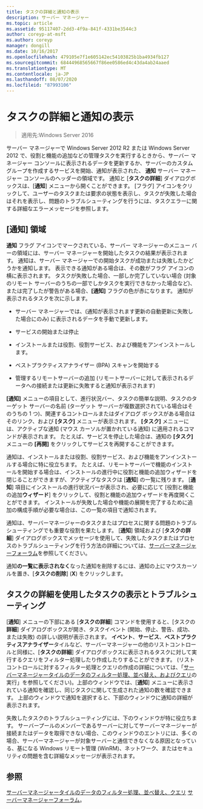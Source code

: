 ```yaml
---
title: タスクの詳細と通知の表示
description: サーバー マネージャー
ms.topic: article
ms.assetid: 95117407-2dd3-4f9a-841f-4331be3544c3
author: coreyp-at-msft
ms.author: coreyp
manager: dongill
ms.date: 10/16/2017
ms.openlocfilehash: 479105e7f1e605142ec54103825b1ba4934fb127
ms.sourcegitcommit: 68444968565667f86ee0586ed4c43da4ab24aaed
ms.translationtype: MT
ms.contentlocale: ja-JP
ms.lasthandoff: 08/07/2020
ms.locfileid: "87993106"
---
```

# <a name="view-task-details-and-notifications"></a>タスクの詳細と通知の表示

>適用先:Windows Server 2016

サーバー マネージャーで Windows Server 2012 R2 または Windows Server 2012 で、役割と機能の追加などの管理タスクを実行するときから、サーバー マネージャー コンソールに表示されるデータを更新するか、サーバーのカスタム グループを作成するサービスを開始、通知が表示された、 **通知** サーバー マネージャー コンソールのヘッダーの領域です。 通知と [**タスクの詳細**] ダイアログボックスは、[**通知**] メニューから開くことができます。 [フラグ] アイコンをクリックして、ユーザーのタスクまたは要求の状態を表示し、タスクが失敗した場合はそれを表示し、問題のトラブルシューティングを行うには、タスクエラーに関する詳細なエラーメッセージを参照します。

## <a name="the-notifications-area"></a>[通知] 領域
**通知** フラグ アイコンでマークされている、サーバー マネージャーのメニュー バーの領域には、サーバー マネージャーを開始したタスクの結果が表示されます。 通知は、サーバー マネージャーでの開始タスクが成功または失敗したかどうかを通知します。 表示できる通知がある場合は、その数がフラグ アイコンの横に表示されます。 タスクが失敗した場合、一部しか完了していない場合 (対象のリモート サーバーのうちの一部でしかタスクを実行できなかった場合など)、または完了したが警告がある場合、**[通知]** フラグの色が赤になります。 通知が表示されるタスクを次に示します。

-   サーバー マネージャーでは、(通知が表示されます更新の自動更新に失敗した場合にのみ) に表示されるデータを手動で更新します。

-   サービスの開始または停止

-   インストールまたは役割、役割サービス、および機能をアンインストールします。

-   ベストプラクティスアナライザー (BPA) スキャンを開始する

-   管理するリモートサーバーの追加 (リモートサーバーに対して表示されるデータへの接続または更新に失敗すると通知が表示されます)

**[通知]** メニューの項目として、進行状況バー、タスクの簡単な説明、タスクのターゲット サーバーの名前 (ターゲット サーバーが複数選択されている場合はそのうちの 1 つ)、関連するコントロールまたはダイアログ ボックスがある場合はそのリンク、および **[タスク]** メニューが表示されます。 **[タスク]** メニューには、アクティブな通知 (マウス カーソルが置かれている通知) に適用されるコマンドが表示されます。 たとえば、サービスを停止した場合は、通知の **[タスク]** メニューの **[再開]** をクリックしてサービスを再開することができます。

通知は、インストールまたは役割、役割サービス、および機能をアンインストールする場合に特に役立ちます。 たとえば、リモートサーバーで機能のインストールを開始する場合は、インストールの進行中に役割と機能の追加ウィザードを閉じることができますが、アクティブなタスクは [**通知**] の一覧に残ります。 [**通知**] 項目にインストールの進行状況バーが表示され、必要に応じて [役割と機能の追加**ウィザード**] をクリックして、役割と機能の追加ウィザードを再度開くことができます。 インストールが失敗した場合や機能の展開を完了するために追加の構成手順が必要な場合は、この一覧の項目で通知されます。

通知は、サーバーマネージャーのタスクまたはプロセスに関する問題のトラブルシューティングでも重要な役割を果たします。 [**通知**] 領域および [**タスクの詳細**] ダイアログボックスでメッセージを使用して、失敗したタスクまたはプロセスのトラブルシューティングを行う方法の詳細については、[サーバーマネージャーフォーラム](/answers/topics/windows-server-manager.html)を参照してください。

通知**の一覧に表示されなく**なった通知を削除するには、通知の上にマウスカーソルを置き、[**タスクの削除**] (**X**) をクリックします。

## <a name="viewing-and-troubleshooting-tasks-by-using-task-details"></a>タスクの詳細を使用したタスクの表示とトラブルシューティング
[**通知**] メニューの下部にある [**タスクの詳細**] コマンドを使用すると、[タスクの**詳細**] ダイアログボックスが開き、タスクイベント (開始、停止、警告、成功、または失敗) の詳しい説明が表示されます。 **イベント**、**サービス**、**ベストプラクティスアナライザー**タイルなど、サーバーマネージャーの他のリストコントロールと同様に、[**タスクの詳細**] ダイアログボックスに表示されるタスクに対して実行するクエリをフィルター処理したり作成したりすることができます。 (リストコントロールに対するフィルター処理とクエリの作成の詳細については、「[サーバーマネージャータイルのデータのフィルター処理、並べ替え、およびクエリ](filter-sort-and-query-data-in-server-manager-tiles.md)の実行」を参照してください)。上部のウィンドウでは、[**通知**] メニューに表示されている通知を確認し、同じタスクに関して生成された通知の数を確認できます。 上部のウィンドウで通知を選択すると、下部のウィンドウに通知の詳細が表示されます。

失敗したタスクのトラブルシューティングには、下のウィンドウが特に役立ちます。 サーバープールのメンバーであるサーバーに対してサーバーマネージャーが接続またはデータを取得できない場合、このウィンドウのエントリには、多くの場合、サーバーマネージャーが対象サーバーと通信できなくなる原因となっている、基になる Windows リモート管理 (WinRM)、ネットワーク、またはセキュリティの問題を含む詳細なメッセージが表示されます。

## <a name="see-also"></a>参照
[サーバーマネージャータイルのデータのフィルター処理、並べ替え、クエリ](filter-sort-and-query-data-in-server-manager-tiles.md) 
[サーバーマネージャーフォーラム](/answers/topics/windows-server-manager.html)。